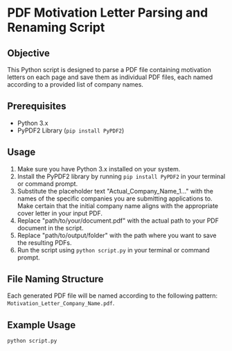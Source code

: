 # PDF Motivation Letter Parsing and Renaming Script

## Objective
This Python script is designed to parse a PDF file containing motivation letters on each page and save them as individual PDF files, each named according to a provided list of company names.

## Prerequisites
- Python 3.x
- PyPDF2 Library (`pip install PyPDF2`)

## Usage
1. Make sure you have Python 3.x installed on your system.
2. Install the PyPDF2 library by running `pip install PyPDF2` in your terminal or command prompt.
3. Substitute the placeholder text "Actual_Company_Name_1..." with the names of the specific companies you are submitting applications to. Make certain that the initial company name aligns with the appropriate cover letter in your input PDF.
4. Replace "path/to/your/document.pdf" with the actual path to your PDF document in the script.
5. Replace "path/to/output/folder" with the path where you want to save the resulting PDFs.
6. Run the script using `python script.py` in your terminal or command prompt.

## File Naming Structure
Each generated PDF file will be named according to the following pattern: `Motivation_Letter_Company_Name.pdf`.

## Example Usage
```bash
python script.py
